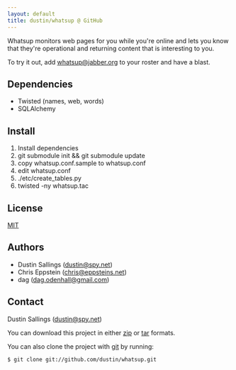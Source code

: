 ```yaml
---
layout: default
title: dustin/whatsup @ GitHub
---
```

Whatsup monitors web pages for you while you're online and lets you know
that they're operational and returning content that is interesting to
you.

To try it out, add [whatsup@jabber.org](xmpp:whatsup@jabber.org) to your roster
and have a blast.

## Dependencies
* Twisted (names, web, words)
* SQLAlchemy

## Install

1. Install dependencies
2. git submodule init &amp;&amp; git submodule update
3. copy whatsup.conf.sample to whatsup.conf
4. edit whatsup.conf
5. ./etc/create\_tables.py
6. twisted -ny whatsup.tac

## License

[MIT](http://www.opensource.org/licenses/mit-license.php)

## Authors

* Dustin Sallings (dustin@spy.net)
* Chris Eppstein (chris@eppsteins.net)
* dag (dag.odenhall@gmail.com)

## Contact

Dustin Sallings (dustin@spy.net)

You can download this project in either [zip][1] or [tar][2] formats.

You can also clone the project with [git](http://git-scm.com/) by running:

    $ git clone git://github.com/dustin/whatsup.git

[1]:http://github.com/dustin/whatsup/zipball/master
[2]:http://github.com/dustin/whatsup/tarball/master


